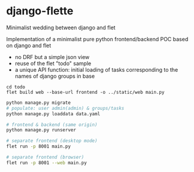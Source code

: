 # django-flette
Minimalist wedding between django and flet

Implementation of a minimalist pure python frontend/backend POC based on django and flet

   * no DRF but a simple json view
   * reuse of the flet "todo" sample
   * a unique API function: initial loading of tasks corresponding to the names of django groups in base



```commandline
cd todo
flet build web --base-url frontend -o ../static/web main.py
```


```bash
python manage.py migrate
# populate: user admin(admin) & groups/tasks
python manage.py loaddata data.yaml

# frontend & backend (same origin)
python manage.py runserver 

# separate frontend (desktop mode)
flet run -p 8001 main.py

# separate frontend (browser)
flet run -p 8001 --web main.py
```

